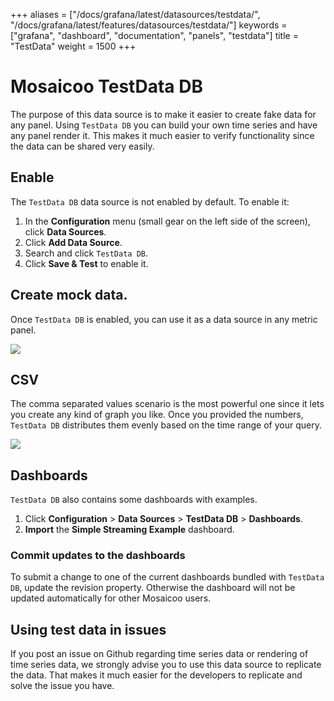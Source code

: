 +++
aliases = ["/docs/grafana/latest/datasources/testdata/", "/docs/grafana/latest/features/datasources/testdata/"]
keywords = ["grafana", "dashboard", "documentation", "panels", "testdata"]
title = "TestData"
weight = 1500
+++

# Mosaicoo TestData DB

The purpose of this data source is to make it easier to create fake data for any panel.
Using `TestData DB` you can build your own time series and have any panel render it.
This makes it much easier to verify functionality since the data can be shared very easily.

## Enable

The `TestData DB` data source is not enabled by default. To enable it:

1. In the **Configuration** menu (small gear on the left side of the screen), click **Data Sources**.
1. Click **Add Data Source**.
1. Search and click `TestData DB`.
1. Click **Save & Test** to enable it.

## Create mock data.

Once `TestData DB` is enabled, you can use it as a data source in any metric panel.

![](/static/img/docs/v41/test_data_add.png)

## CSV

The comma separated values scenario is the most powerful one since it lets you create any kind of graph you like.
Once you provided the numbers, `TestData DB` distributes them evenly based on the time range of your query.

![](/static/img/docs/v41/test_data_csv_example.png)

## Dashboards

`TestData DB` also contains some dashboards with examples.

1. Click **Configuration** > **Data Sources** > **TestData DB** > **Dashboards**.
1. **Import** the **Simple Streaming Example** dashboard.

### Commit updates to the dashboards

To submit a change to one of the current dashboards bundled with `TestData DB`, update the revision property.
Otherwise the dashboard will not be updated automatically for other Mosaicoo users.

## Using test data in issues

If you post an issue on Github regarding time series data or rendering of time series data, we strongly advise you to use this data source to replicate the data.
That makes it much easier for the developers to replicate and solve the issue you have.
